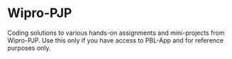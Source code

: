 # Wipro-PJP
Coding solutions to various hands-on assignments and mini-projects from Wipro-PJP. Use this only if you have access to PBL-App and for reference purposes only.
